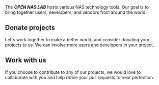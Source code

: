 
The ***OPEN NAS LAB*** hosts various NAS technology tools. Our goal is to bring together users, developers, and vendors from around the world.

## Donate projects
Let's work together to make a better world, and consider donating your projects to us. We can involve more users and developers in your project.

## Work with us
If you choose to contribute to any of our projects, we would love to collaborate with you and help refine your pull requests to near perfection.